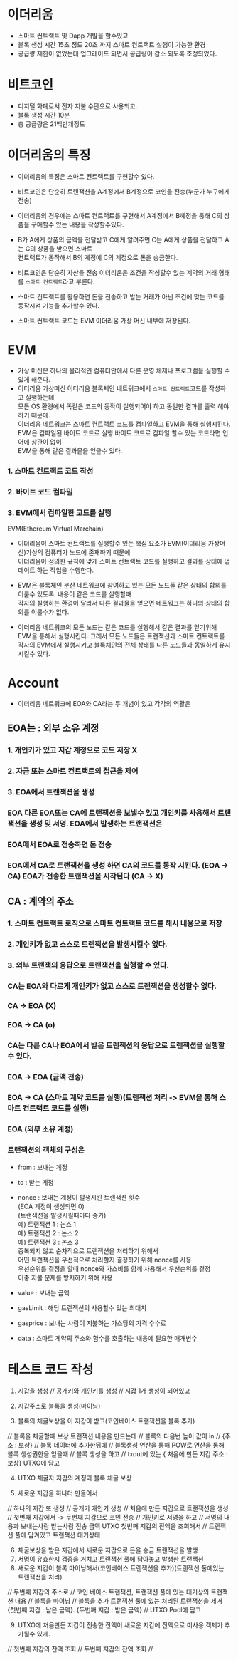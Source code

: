 # 이더리움
- 스마트 컨트랙트 및 Dapp 개발을 할수있고
- 블록 생성 시간 15초 정도 20초 까지 스마트 컨트랙트 실행이 가능한 환경
- 공급량 제한이 없었는데 업그레이드 되면서 공급량이 감소 되도록 조정되었다.
# 비트코인
- 디지털 화폐로서 전자 지불 수단으로 사용되고.
- 블록 생성 시간 10분
- 총 공급량은 21백만개정도


# 이더리움의 특징

- 이더리움의 특징은 스마트 컨트랙트를 구현할수 있다.
- 비트코인은 단순히 트랜잭션을 A계정에서 B계정으로 코인을 전송(누군가 누구에게 전송)
- 이더리움의 경우에는 스마트 컨트랙트를 구현해서 A계정에서 B꼐정을 퉁해 C의 상품을 구매할수 있는 내용을 작성할수있다.
- B가 A에게 상품의 금액을 전달받고 C에게 알려주면 C는 A에게 상품을 전달하고 A는 C의 상품을 받으면 스마트<br>
 컨트랙트가 동작해서 B의 계정에 C의 계정으로 돈을 송금한다.
 - 비트코인은 단순히 자산을 전송 이더리움은 조건을 작성할수 있는 계약의 거래 형태를 `스마트 컨트랙트`라고 부른다.
 - 스마트 컨트랙트를 활용하면 돈을 전송하고 받는 거래가 아닌 조건에 맞는 코드를 동작시켜 기능을 추가할수 있다.

 - 스마트 컨트랙트 코드는 EVM 이더리움 가상 머신 내부에 저장된다.

 # EVM

 - 가상 머신은 하나의 물리적인 컴퓨터안에서 다른 운영 체제나 프로그램을 실행할 수 있게 해준다.
 - 이더리움 가상머신 이더리움 블록체인 네트워크에서 `스마트 컨트랙트`코드를 작성하고 실행하는데<br>
 모든 OS 환경에서 똑같은 코드의 동작이 실행되어야 하고 동일한 결과를 출력 해야하기 때문에.<br>
 이더리움 네트워크는 스마트 컨트랙트 코드를 컴파일하고 EVM을 통해 실행시킨다.<br>
 EVM은 컴파일된 바이트 코드르 실행 바이트 코드로 컴파일 할수 있는 코드라면 언어에 상관이 없이<br>
 EVM을 통해 같은 결과물을 얻을수 있다.

 ### 1. 스마트 컨트랙트 코드 작성
 ### 2. 바이트 코드 컴파일
 ### 3. EVM에서 컴파일한 코드를 실행

EVM(Ethereum Virtual Marchain)

 - 이더리움이 스마트 컨트랙트를 실행할수 있는 핵심 요소가 EVM(이더리움 가상머신)가상의 컴퓨터가 노드에 존재하기 때문에<br> 이더리움이 정의한 규칙에 맞게 스마트 컨트랙트 코드를 실행하고 결과를 상태에 업데이트 하는 작업을 수행한다.

 - EVM은 블록체인 분산 네트워크에 참여하고 있는 모든 노드들 같은 상태의 합의를 이룰수 있도록. 내용이 같은 코드를 실행할때<br>
 각자의 실행하는 환경이 달라서 다른 결과물을 얻으면 네트워크는 하나의 상태의 합의를 이룰수가 없다.
 
 - 이더리움 네트워크의 모든 노드는 같은 코드를 실행해서 같은 결과를 얻기위해 EVM을 통해서 실행시킨다. 그래서 모든 노드들은 트랜잭션과 스마트 컨트랙트를 각자의 EVM에서 실행시키고 블록체인의 전체 상태를 다른 노드들과 동일하게 유지시킬수 있다. 


# Account 

- 이더리움 네트워크에 EOA와 CA라는 두 개념이 있고 각각의 역활은

## EOA는 : 외부 소유 계정

### 1. 개인키가 있고 지갑 계정으로 코드 저장 X

### 2. 자금 또는 스마트 컨트랙트의 접근을 제어

### 3. EOA에서 트랜잭션을 생성

### EOA 다른 EOA또는 CA에 트랜잭션을 보낼수 있고 개인키를 사용해서 트랜잭션을 생성 및 서명. EOA에서 발생하는 트랜잭션은
### EOA에서 EOA로 전송하면 돈 전송

### EOA에서 CA로 트랜잭션을 생성 하면 CA의 코드를 동작 시킨다. (EOA -> CA) EOA가 전송한 트랜잭션을 시작된다 (CA -> X)

## CA : 계약의 주소

### 1. 스마트 컨트랙트 로직으로 스마트 컨트랙트 코드를 해시 내용으로 저장

### 2. 개인키가 없고 스스로 트랜잭션을 발생시킬수 없다.

### 3. 외부 트랜잭의 응답으로 트랜잭션을 실행할 수 있다.

### CA는 EOA와 다르게 개인키가 없고 스스로 트랜잭션을 생성할수 없다.

### CA -> EOA (X)

### EOA -> CA (o)

### CA는 다른 CA나 EOA에서 받은 트랜잭션의 응답으로 트랜잭션을 실행할 수 있다.

### EOA -> EOA (금액 전송)

### EOA -> CA (스마트 계약 코드를 실행)(트랜잭션 처리 -> EVM을 통해 스마트 컨트랙트 코드를 실행)



### EOA (외부 소유 계정) 

### 트랜잭션의 객체의 구성은

- from : 보내는 계정
- to : 받는 계정
- nonce : 보내는 계정이 발생시킨 트랜잭션 횟수<br>
(EOA 계정이 생성되면 0)<br>
(트랜잭션을 발생시킬때마다 증가)<br>
예) 트랜잭션 1 : 논스 1<br>
예) 트랜잭션 2 : 논스 2<br>
예) 트랜잭션 3 : 논스 3<br>
중복되지 않고 순차적으로 트랜잭션을 처리하기 위해서 <br>
어떤 트랜잭션을 우선적으로 처리할지 결정하기 위해 nonce를 사용<br>
우선순위를 결정을 할때 nonce와 가스비를 함깨 사용해서 우선순위를 결정<br>
이중 지불 문제를 방지하기 위해 사용

- value : 보내는 금액
- gasLimit : 해당 트랜잭션의 사용할수 있는 최대치
- gasprice : 보내는 사람이 지붏하는 가스당의 가격 수수료
- data : 스마트 계약의 주소와 함수를 호출하는 내용에 필요한 매개변수


# 테스트 코드 작성

1. 지갑을 생성
// 공개키와 개인키를 생성
// 지갑 1개 생성이 되어있고

2. 지갑주소로 블록을 생성(마이닝)
3. 블록의 채굴보상을 이 지갑이 받고(코인베이스 트랜잭션을 블록 추가)

// 블록을 채굴할때 보상 트랜잭션 내용을 만드는데
// 블록의 다음번 높이 값이 in
// {주소 : 보상}
// 블록 데이터에 추가한뒤에
// 블록생성 연산을 통해 POW로 연산을 통해 블록 생성권한을 얻을때
// 블록 생성을 하고 
// txout에 있는 { 처음에 만든 지갑 주소 : 보상} UTXO에 담고

4. UTXO 채굴자 지갑의 계정과 블록 채굴 보상

5. 새로운 지갑을 하나더 만들어서

// 하나의 지갑 또 생성
// 공개키 개인키 생성
// 처음에 만든 지갑으로 트랜잭션을 생성
// 첫번째 지갑에서 -> 두번째 지갑으로 코인 전송
// 개인키로 서명을 하고 
// 서명의 내용과 보내는사람 받는사람 전송 금액 UTXO 첫번째 지갑의 잔액을 조회해서
// 트랜잭션 풀에 담겨있고 트랜잭션 대기상태

6. 채굴보상을 받은 지갑에서 새로운 지갑으로 돈을 송금 트랜잭션을 발생
7. 서명이 유효한지 검증을 거치고 트랜잭션 풀에 담아놓고 발생한 트랜잭션
8. 새로운 지갑이 블록 마이닝해서(코인베이스 트랜잭션을 추가)(트랜잭션 풀에있는 트랜잭션을 처리)

// 두번째 지갑의 주소로
// 코인 베이스 트랜잭션, 트랜잭션 풀에 있는 대기상의 트랜잭션 내용
// 블록을 마이닝
// 블록을 추가 트랜잭션 풀에 있는 처리된 트랜잭션을 제거 {첫번째 지갑 : 남은 금액}. {두번째 지갑 : 받은 금액}
// UTXO Pool에 담고

9. UTXO에 처음만든 지갑이 전송한 잔액이 새로운 지갑에 잔액으로 미사용 객체가 추가될수 있게.

// 첫번째 지갑의 잔액 조회
// 두번째 지갑의 잔액 조회
// 